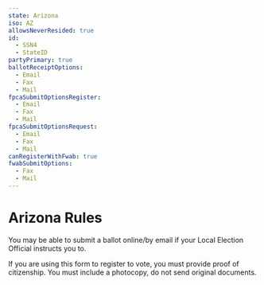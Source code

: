 ```yaml
---
state: Arizona 
iso: AZ
allowsNeverResided: true
id:
  - SSN4
  - StateID
partyPrimary: true
ballotReceiptOptions:
  - Email
  - Fax
  - Mail
fpcaSubmitOptionsRegister:
  - Email
  - Fax
  - Mail
fpcaSubmitOptionsRequest:
  - Email
  - Fax
  - Mail
canRegisterWithFwab: true
fwabSubmitOptions:
  - Fax
  - Mail
---
```


# Arizona Rules

You may be able to submit a ballot online/by email if your Local Election Official instructs you to.

If you are using this form to register to vote, you must provide proof of citizenship. You must include a photocopy, do not send original documents.
